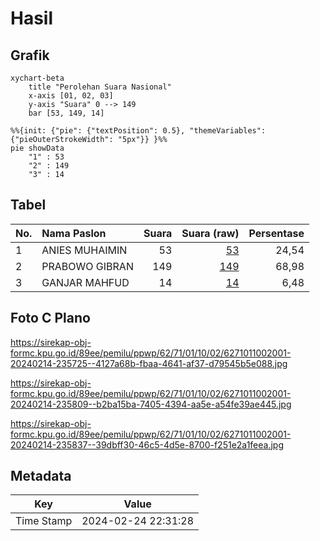 # Hasil

## Grafik

```mermaid
xychart-beta
    title "Perolehan Suara Nasional"
    x-axis [01, 02, 03]
    y-axis "Suara" 0 --> 149
    bar [53, 149, 14]
```

```mermaid
%%{init: {"pie": {"textPosition": 0.5}, "themeVariables": {"pieOuterStrokeWidth": "5px"}} }%%
pie showData
    "1" : 53
    "2" : 149
    "3" : 14
```

## Tabel

| No. | Nama Paslon    | Suara | Suara (raw) | Persentase |
|:--- |:-------------- | -----:| -----------:| ----------:|
| 1   | ANIES MUHAIMIN | 53    | [53][p-1]   | 24,54      |
| 2   | PRABOWO GIBRAN | 149   | [149][p-2]  | 68,98      |
| 3   | GANJAR MAHFUD  | 14    | [14][p-3]   | 6,48       |


[p-1]: https://github.com/gigit-pemilu/pemilu-2024/blob/main/pilpres/hitung-suara/sub/62-kalimantan-tengah/sub/71-kota-palangkaraya/sub/01-pahandut/sub/1002-panarung/sub/001-tps/sub/paslon-1.txt
[p-2]: https://github.com/gigit-pemilu/pemilu-2024/blob/main/pilpres/hitung-suara/sub/62-kalimantan-tengah/sub/71-kota-palangkaraya/sub/01-pahandut/sub/1002-panarung/sub/001-tps/sub/paslon-2.txt
[p-3]: https://github.com/gigit-pemilu/pemilu-2024/blob/main/pilpres/hitung-suara/sub/62-kalimantan-tengah/sub/71-kota-palangkaraya/sub/01-pahandut/sub/1002-panarung/sub/001-tps/sub/paslon-3.txt

## Foto C Plano

https://sirekap-obj-formc.kpu.go.id/89ee/pemilu/ppwp/62/71/01/10/02/6271011002001-20240214-235725--4127a68b-fbaa-4641-af37-d79545b5e088.jpg

https://sirekap-obj-formc.kpu.go.id/89ee/pemilu/ppwp/62/71/01/10/02/6271011002001-20240214-235809--b2ba15ba-7405-4394-aa5e-a54fe39ae445.jpg

https://sirekap-obj-formc.kpu.go.id/89ee/pemilu/ppwp/62/71/01/10/02/6271011002001-20240214-235837--39dbff30-46c5-4d5e-8700-f251e2a1feea.jpg


## Metadata

| Key        | Value               |
| ---------- | ------------------- |
| Time Stamp | 2024-02-24 22:31:28 |



